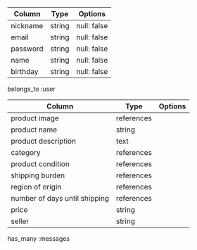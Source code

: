 | Column  | Type   | Options    |
| ------- | ------ | ---------- |
|nickname |string  | null: false|
|email    |string  | null: false|
|password |string  | null: false|
|name     |string  | null: false|
|birthday |string  | null: false|

belongs_to :user
 
| Column                        | Type        | Options    |
| ----------------------------- | ----------- | ---------- |
| product image                 |references   |            |
| product name                  |string       |            |
| product description           |text         |            |
| category                      |references   |            |
| product condition             |references   |            |
| shipping burden               |references   |            |
| region of origin              |references   |            |
| number of days until shipping |references   |            |
| price                         |string       |            |
| seller                        |string       |            |

has_many :messages
